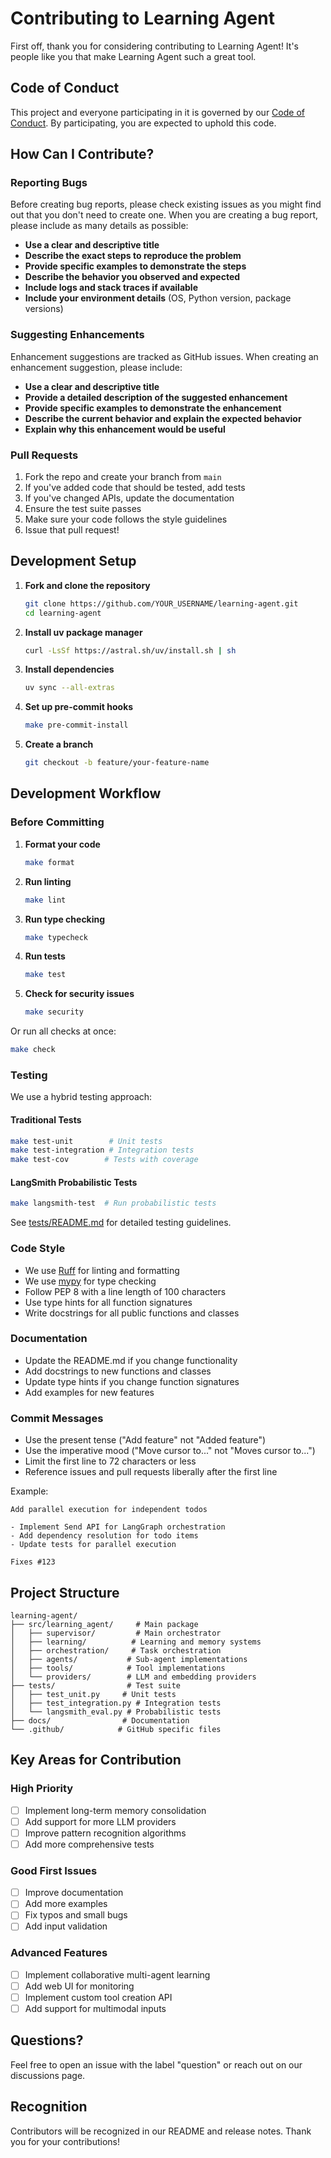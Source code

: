 # Contributing to Learning Agent

First off, thank you for considering contributing to Learning Agent! It's people like you that make Learning Agent such a great tool.

## Code of Conduct

This project and everyone participating in it is governed by our [Code of Conduct](CODE_OF_CONDUCT.md). By participating, you are expected to uphold this code.

## How Can I Contribute?

### Reporting Bugs

Before creating bug reports, please check existing issues as you might find out that you don't need to create one. When you are creating a bug report, please include as many details as possible:

* **Use a clear and descriptive title**
* **Describe the exact steps to reproduce the problem**
* **Provide specific examples to demonstrate the steps**
* **Describe the behavior you observed and expected**
* **Include logs and stack traces if available**
* **Include your environment details** (OS, Python version, package versions)

### Suggesting Enhancements

Enhancement suggestions are tracked as GitHub issues. When creating an enhancement suggestion, please include:

* **Use a clear and descriptive title**
* **Provide a detailed description of the suggested enhancement**
* **Provide specific examples to demonstrate the enhancement**
* **Describe the current behavior and explain the expected behavior**
* **Explain why this enhancement would be useful**

### Pull Requests

1. Fork the repo and create your branch from `main`
2. If you've added code that should be tested, add tests
3. If you've changed APIs, update the documentation
4. Ensure the test suite passes
5. Make sure your code follows the style guidelines
6. Issue that pull request!

## Development Setup

1. **Fork and clone the repository**
   ```bash
   git clone https://github.com/YOUR_USERNAME/learning-agent.git
   cd learning-agent
   ```

2. **Install uv package manager**
   ```bash
   curl -LsSf https://astral.sh/uv/install.sh | sh
   ```

3. **Install dependencies**
   ```bash
   uv sync --all-extras
   ```

4. **Set up pre-commit hooks**
   ```bash
   make pre-commit-install
   ```

5. **Create a branch**
   ```bash
   git checkout -b feature/your-feature-name
   ```

## Development Workflow

### Before Committing

1. **Format your code**
   ```bash
   make format
   ```

2. **Run linting**
   ```bash
   make lint
   ```

3. **Run type checking**
   ```bash
   make typecheck
   ```

4. **Run tests**
   ```bash
   make test
   ```

5. **Check for security issues**
   ```bash
   make security
   ```

Or run all checks at once:
```bash
make check
```

### Testing

We use a hybrid testing approach:

#### Traditional Tests
```bash
make test-unit        # Unit tests
make test-integration # Integration tests
make test-cov        # Tests with coverage
```

#### LangSmith Probabilistic Tests
```bash
make langsmith-test  # Run probabilistic tests
```

See [tests/README.md](tests/README.md) for detailed testing guidelines.

### Code Style

* We use [Ruff](https://github.com/astral-sh/ruff) for linting and formatting
* We use [mypy](http://mypy-lang.org/) for type checking
* Follow PEP 8 with a line length of 100 characters
* Use type hints for all function signatures
* Write docstrings for all public functions and classes

### Documentation

* Update the README.md if you change functionality
* Add docstrings to new functions and classes
* Update type hints if you change function signatures
* Add examples for new features

### Commit Messages

* Use the present tense ("Add feature" not "Added feature")
* Use the imperative mood ("Move cursor to..." not "Moves cursor to...")
* Limit the first line to 72 characters or less
* Reference issues and pull requests liberally after the first line

Example:
```
Add parallel execution for independent todos

- Implement Send API for LangGraph orchestration
- Add dependency resolution for todo items
- Update tests for parallel execution

Fixes #123
```

## Project Structure

```
learning-agent/
├── src/learning_agent/     # Main package
│   ├── supervisor/         # Main orchestrator
│   ├── learning/          # Learning and memory systems
│   ├── orchestration/     # Task orchestration
│   ├── agents/           # Sub-agent implementations
│   ├── tools/            # Tool implementations
│   └── providers/        # LLM and embedding providers
├── tests/                # Test suite
│   ├── test_unit.py     # Unit tests
│   ├── test_integration.py # Integration tests
│   └── langsmith_eval.py # Probabilistic tests
├── docs/                # Documentation
└── .github/            # GitHub specific files
```

## Key Areas for Contribution

### High Priority
- [ ] Implement long-term memory consolidation
- [ ] Add support for more LLM providers
- [ ] Improve pattern recognition algorithms
- [ ] Add more comprehensive tests

### Good First Issues
- [ ] Improve documentation
- [ ] Add more examples
- [ ] Fix typos and small bugs
- [ ] Add input validation

### Advanced Features
- [ ] Implement collaborative multi-agent learning
- [ ] Add web UI for monitoring
- [ ] Implement custom tool creation API
- [ ] Add support for multimodal inputs

## Questions?

Feel free to open an issue with the label "question" or reach out on our discussions page.

## Recognition

Contributors will be recognized in our README and release notes. Thank you for your contributions!
